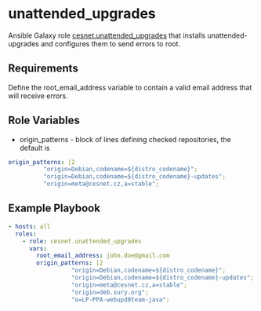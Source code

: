 unattended_upgrades
======================

Ansible Galaxy role [cesnet.unattended_upgrades](https://galaxy.ansible.com/cesnet/unattended_upgrades) that installs unattended-upgrades and configures them to send
errors to root.

Requirements
------------

Define the root_email_address variable to contain a valid email address
that will receive errors.

Role Variables
--------------

- origin_patterns - block of lines defining checked repositories, the default is
```yaml
origin_patterns: |2
          "origin=Debian,codename=${distro_codename}";
          "origin=Debian,codename=${distro_codename}-updates";
          "origin=meta@cesnet.cz,a=stable";
```


Example Playbook
----------------
```yaml
- hosts: all
  roles:
    - role: cesnet.unattended_upgrades
      vars:
        root_email_address: john.doe@gmail.com
        origin_patterns: |2
                  "origin=Debian,codename=${distro_codename}";
                  "origin=Debian,codename=${distro_codename}-updates";
                  "origin=meta@cesnet.cz,a=stable";
                  "origin=deb.sury.org";
                  "o=LP-PPA-webupd8team-java";
```
